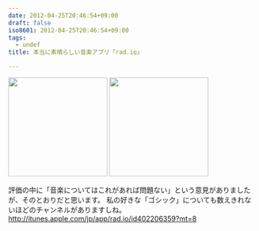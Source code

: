 ```yaml
---
date: 2012-04-25T20:46:54+09:00
draft: false
iso8601: 2012-04-25T20:46:54+09:00
tags:
  - undef
title: 本当に素晴らしい音楽アプリ「rad.io」

---
```


<p>
<a href="/images/2012-04-25%2019.46.02_1335354437053.jpg" rel="prettyPhoto[entry]" title="2012-04-25 19.46.02.jpg"><img src="https://www.nqou.net/images/2012-04-25%2019.46.02_1335354437053.jpg" width="200" /></a>
<a href="/images/IMG_3500_1335354448231.jpg" rel="prettyPhoto[entry]" title="IMG_3500.jpg"><img src="https://www.nqou.net/images/IMG_3500_1335354448231.jpg" width="200" /></a>
</p>
<p>
評価の中に「音楽についてはこれがあれば問題ない」という意見がありましたが、そのとおりだと思います。
私の好きな「ゴシック」についても数えきれないほどのチャンネルがありますしね。
<a href="https://itunes.apple.com/jp/app/rad.io/id402206359?mt=8">http://itunes.apple.com/jp/app/rad.io/id402206359?mt=8</a>
</p>
    	